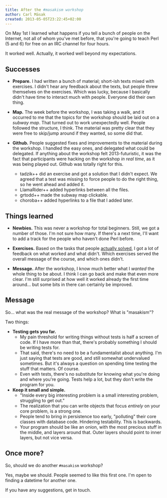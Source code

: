 ```yaml
---
title: After the #masakism workshop
author: Carl Mäsak
created: 2013-05-05T23:22:45+02:00
---
```

On May 1st I learned what happens if you tell a bunch of people on the
Internet, not all of whom you've met before, that you're going to teach Perl (5
and 6) for free on an IRC channel for four hours.

It worked well. Actually, it worked well beyond my expectations.

## Successes

* **Prepare.** I had written a bunch of material; short-ish texts mixed with
  exercises. I didn't hear any feedback about the texts, but people threw
  themselves on the exercises. Which was lucky, because I basically didn't
  have time to interact much with people. Everyone did their own thing.

* **Map.** The week before the workshop, I was taking a walk, and it occurred
  to me that the topics for the workshop should be laid out on a *subway map*.
  That turned out to work unexpectedly well. People followed the structure,
  I think. The material was pretty clear that they were free to skip/jump
  around if they wanted, so some did that.

* **Github.** People suggested fixes and improvements to the material during
  the workshop. I handled the easy ones, and delegated what could be delegated.
  If anything about the workshop felt 2013-futuristic, it was the fact that
  participants were hacking on the workshop *in real time*, as it was being
  played out. Github was totally right for this.
    * tadzik++ did an exercise and got a solution that I didn't expect. We
      agreed that a test was missing to force people to do the right thing,
      so he went ahead and added it.
    * LlamaRider++ added hyperlinks between all the files.
    * grtodd++ made the subway map clickable.
    * choroba++ added hyperlinks to a file that I added later.

## Things learned

* **Newbies.** This was never a workshop for total beginners. Still, we got
  a number of those. I'm not sure how many. If there's a next time, I'll
  want to add a track for the people who haven't done Perl before.

* **Exercises.** Based on the tasks that people [actually
  solved](https://gist.github.com/masak/5496294), I got a
  lot of feedback on what worked and what didn't. Which exercises served the
  overall message of the course, and which ones didn't.

* **Message.** After the workshop, I know much better what I *wanted* the
  whole thing to be about. I think I can go back and make that even more
  clear. I'm still surprised at how well it worked already the first time
  around... but some bits in there can certainly be improved.

## Message

So... what was the real message of the workshop? What is "masakism"?

Two things:

* **Testing gets you far.**
    * My pain threshold for writing things without tests is half a screen of
      code. If I have more than that, there's probably something I should
      be writing tests for.
    * That said, there's no need to be a fundamentalist about anything. I'm
      just saying that tests are good, and still somewhat undervalued
      sometimes. But it's always a question on spending time testing the
      stuff that matters. Of course.
    * Even with tests, there's no substitute for knowing what you're doing
      and where you're going. Tests help a lot, but they don't write the
      program for you.
* **Keep it small and simple.**
    * "Inside every big interesting problem is a small interesting problem,
      struggling to get out."
    * The realization that you can write objects that focus *entirely* on
      your core problem, is a strong one.
    * People tend to bring in persistence too early, "polluting" their core
      classes with database code. Hindering testability. This is backwards.
    * Your program should be like an onion, with the most precious stuff
      in the middle, and layers around that. Outer layers should point to
      inner layers, but not vice versa.

## Once more?

So, should we do another `#masakism` workshop?

Yes, maybe we should. People seemed to like this first one. I'm open to finding
a datetime for another one.

If you have any suggestions, get in touch.
